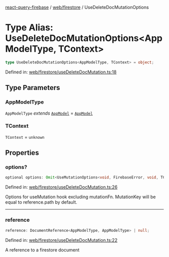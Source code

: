 [react-query-firebase](../../../modules.md) / [web/firestore](../index.md) / UseDeleteDocMutationOptions

# Type Alias: UseDeleteDocMutationOptions\<AppModelType, TContext\>

```ts
type UseDeleteDocMutationOptions<AppModelType, TContext> = object;
```

Defined in: [web/firestore/useDeleteDocMutation.ts:18](https://github.com/vpishuk/react-query-firebase/blob/47ed1ecd8b83d68dd4237e8eb73f6aa6dea2c1fa/web/firestore/useDeleteDocMutation.ts#L18)

## Type Parameters

### AppModelType

`AppModelType` *extends* [`AppModel`](../../../types/type-aliases/AppModel.md) = [`AppModel`](../../../types/type-aliases/AppModel.md)

### TContext

`TContext` = `unknown`

## Properties

### options?

```ts
optional options: Omit<UseMutationOptions<void, FirebaseError, void, TContext>, "mutationFn">;
```

Defined in: [web/firestore/useDeleteDocMutation.ts:26](https://github.com/vpishuk/react-query-firebase/blob/47ed1ecd8b83d68dd4237e8eb73f6aa6dea2c1fa/web/firestore/useDeleteDocMutation.ts#L26)

Options for useMutation hook excluding mutationFn. MutationKey will be equal to reference.path by default.

***

### reference

```ts
reference: DocumentReference<AppModelType, AppModelType> | null;
```

Defined in: [web/firestore/useDeleteDocMutation.ts:22](https://github.com/vpishuk/react-query-firebase/blob/47ed1ecd8b83d68dd4237e8eb73f6aa6dea2c1fa/web/firestore/useDeleteDocMutation.ts#L22)

A reference to a firestore document
